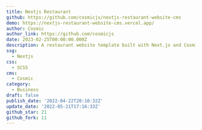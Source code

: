 ```yaml
---
title: Nextjs Restaurant
github: https://github.com/cosmicjs/nextjs-restaurant-website-cms
demo: https://nextjs-restaurant-website-cms.vercel.app/
author: Cosmic
author_link: https://github.com/cosmicjs
date: 2023-02-25T00:00:00.000Z
description: A restaurant website template built with Next.js and Cosmic
ssg:
  - Nextjs
css:
  - SCSS
cms:
  - Cosmic
category:
  - Business
draft: false
publish_date: '2022-04-22T20:10:32Z'
update_date: '2022-05-21T17:16:33Z'
github_star: 21
github_fork: 11
---
```


